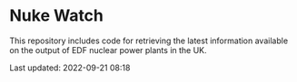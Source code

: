 # Nuke Watch

This repository includes code for retrieving the latest information available on the output of EDF nuclear power plants in the UK.

Last updated: 2022-09-21 08:18